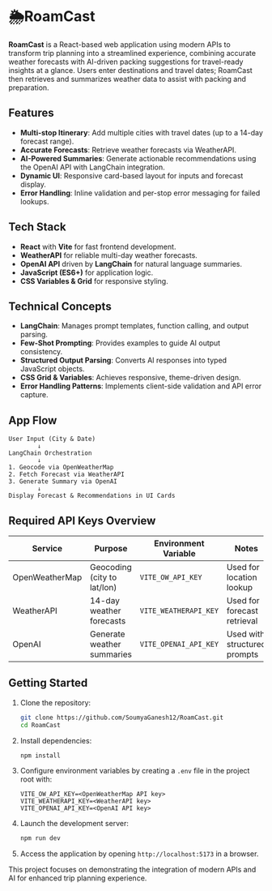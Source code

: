 # 🌦️RoamCast

**RoamCast** is a React-based web application using modern APIs to transform trip planning into a streamlined experience, combining accurate weather forecasts with AI-driven packing suggestions for travel-ready insights at a glance. Users enter destinations and travel dates; RoamCast then retrieves and summarizes weather data to assist with packing and preparation.

## Features

* **Multi-stop Itinerary**: Add multiple cities with travel dates (up to a 14-day forecast range).
* **Accurate Forecasts**: Retrieve weather forecasts via WeatherAPI.
* **AI-Powered Summaries**: Generate actionable recommendations using the OpenAI API with LangChain integration.
* **Dynamic UI**: Responsive card-based layout for inputs and forecast display.
* **Error Handling**: Inline validation and per-stop error messaging for failed lookups.

## Tech Stack

* **React** with **Vite** for fast frontend development.
* **WeatherAPI** for reliable multi-day weather forecasts.
* **OpenAI API** driven by **LangChain** for natural language summaries.
* **JavaScript (ES6+)** for application logic.
* **CSS Variables & Grid** for responsive styling.

## Technical Concepts

* **LangChain**: Manages prompt templates, function calling, and output parsing.
* **Few-Shot Prompting**: Provides examples to guide AI output consistency.
* **Structured Output Parsing**: Converts AI responses into typed JavaScript objects.
* **CSS Grid & Variables**: Achieves responsive, theme-driven design.
* **Error Handling Patterns**: Implements client-side validation and API error capture.

## App Flow 

    User Input (City & Date)    
            ↓    
    LangChain Orchestration    
            ↓    
    1. Geocode via OpenWeatherMap    
    2. Fetch Forecast via WeatherAPI    
    3. Generate Summary via OpenAI    
            ↓    
    Display Forecast & Recommendations in UI Cards    

## Required API Keys Overview

| Service        | Purpose                     | Environment Variable  | Notes                        |
| -------------- | --------------------------- | --------------------- | ---------------------------- |
| OpenWeatherMap | Geocoding (city to lat/lon) | `VITE_OW_API_KEY`     | Used for location lookup     |
| WeatherAPI     | 14-day weather forecasts    | `VITE_WEATHERAPI_KEY` | Used for forecast retrieval  |
| OpenAI         | Generate weather summaries  | `VITE_OPENAI_API_KEY` | Used with structured prompts |

## Getting Started

1. Clone the repository:

   ```bash
   git clone https://github.com/SoumyaGanesh12/RoamCast.git
   cd RoamCast
   ```
2. Install dependencies:

   ```bash
   npm install
   ```
3. Configure environment variables by creating a `.env` file in the project root with:

   ```env
   VITE_OW_API_KEY=<OpenWeatherMap API key>
   VITE_WEATHERAPI_KEY=<WeatherAPI key>
   VITE_OPENAI_API_KEY=<OpenAI API key>
   ```
4. Launch the development server:

   ```bash
   npm run dev
   ```
5. Access the application by opening `http://localhost:5173` in a browser.

This project focuses on demonstrating the integration of modern APIs and AI for enhanced trip planning experience.
